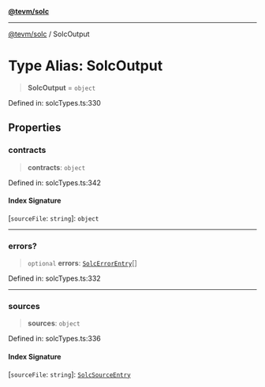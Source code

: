 [**@tevm/solc**](../README.md)

***

[@tevm/solc](../globals.md) / SolcOutput

# Type Alias: SolcOutput

> **SolcOutput** = `object`

Defined in: solcTypes.ts:330

## Properties

### contracts

> **contracts**: `object`

Defined in: solcTypes.ts:342

#### Index Signature

\[`sourceFile`: `string`\]: `object`

***

### errors?

> `optional` **errors**: [`SolcErrorEntry`](SolcErrorEntry.md)[]

Defined in: solcTypes.ts:332

***

### sources

> **sources**: `object`

Defined in: solcTypes.ts:336

#### Index Signature

\[`sourceFile`: `string`\]: [`SolcSourceEntry`](SolcSourceEntry.md)
